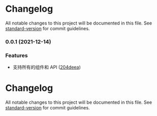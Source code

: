 # Changelog

All notable changes to this project will be documented in this file. See [standard-version](https://github.com/conventional-changelog/standard-version) for commit guidelines.

### 0.0.1 (2021-12-14)

### Features

- 支持所有的组件和 API ([204deea](https://github.com/youngjuning/vscode-tuya-panel-kit/commit/204deea9a48998569c66b3ee34c25444eed28110))

# Changelog

All notable changes to this project will be documented in this file. See [standard-version](https://github.com/conventional-changelog/standard-version) for commit guidelines.
